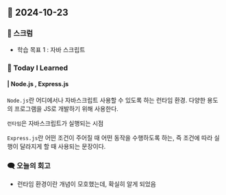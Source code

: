 ## 📆 2024-10-23

### 🔔 스크럼

- 학습 목표 1 : 자바 스크립트
  <br/>

### 🚀 Today I Learned

#### | Node.js , Express.js
`Node.js`란 어디에서나 자바스크립트 사용할 수 있도록 하는 런타임 환경. 
다양한 용도의 프로그램을 JS로 개발하기 위해 사용한다.


`런타임`은 자바스크립트가 실행되는 시점 

`Express.js`란 어떤 조건이 주어질 때 어떤 동작을 수행하도록 하는, 즉 조건에 따라 실행이 달라지게 할 때 사용되는 문장이다.


### 🗨️ 오늘의 회고

<!--
- 오늘의 학습 경험에 대한 자유로운 생각이나 느낀 점을 기록합니다.
- 성공적인 점, 개선해야 할 점, 새롭게 시도하고 싶은 방법 등을 포함할 수 있습니다.-->

- 런타임 환경이란 개념이 모호했는데, 확실히 알게 되었음
